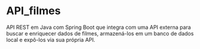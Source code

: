# API_filmes
API REST em Java com Spring Boot que integra com uma API externa para buscar e enriquecer dados de filmes, armazená-los em um banco de dados local e expô-los via sua própria API.
